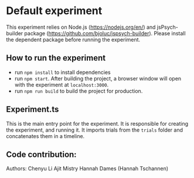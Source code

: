 # Default experiment

This experiment relies on Node.js (https://nodejs.org/en/) and jsPsych-builder package (https://github.com/bjoluc/jspsych-builder). Please install the dependent package before running the experiment.

## How to run the experiment

- run `npm install` to install dependencies
- run `npm start`. After building the project, a browser window will open with the experiment at `localhost:3000`.
- run `npm run build` to build the project for production.

## Experiment.ts

This is the main entry point for the experiment. It is responsible for creating the experiment, and running it. It imports trials from the `trials` folder and concatenates them in a timeline.



## Code contribution:

Authors:
Chenyu Li
Ajit Mistry
Hannah Dames (Hannah Tschannen)
